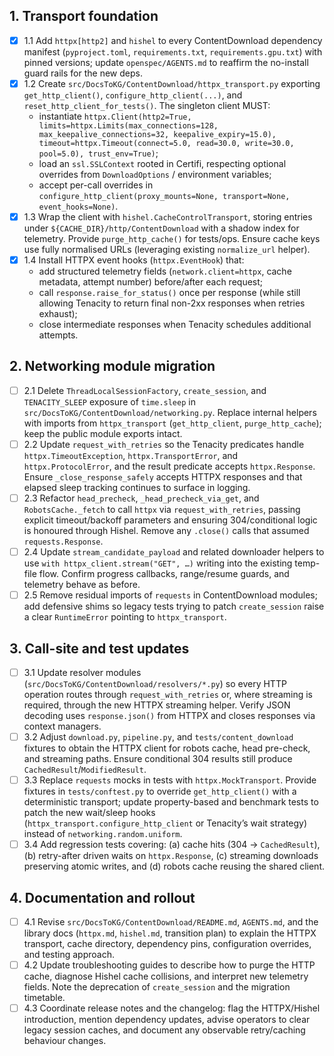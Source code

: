 ## 1. Transport foundation
- [x] 1.1 Add `httpx[http2]` and `hishel` to every ContentDownload dependency manifest (`pyproject.toml`, `requirements.txt`, `requirements.gpu.txt`) with pinned versions; update `openspec/AGENTS.md` to reaffirm the no-install guard rails for the new deps.
- [x] 1.2 Create `src/DocsToKG/ContentDownload/httpx_transport.py` exporting `get_http_client()`, `configure_http_client(...)`, and `reset_http_client_for_tests()`. The singleton client MUST:
  - instantiate `httpx.Client(http2=True, limits=httpx.Limits(max_connections=128, max_keepalive_connections=32, keepalive_expiry=15.0), timeout=httpx.Timeout(connect=5.0, read=30.0, write=30.0, pool=5.0), trust_env=True)`;
  - load an `ssl.SSLContext` rooted in Certifi, respecting optional overrides from `DownloadOptions` / environment variables;
  - accept per-call overrides in `configure_http_client(proxy_mounts=None, transport=None, event_hooks=None)`.
- [x] 1.3 Wrap the client with `hishel.CacheControlTransport`, storing entries under `${CACHE_DIR}/http/ContentDownload` with a shadow index for telemetry. Provide `purge_http_cache()` for tests/ops. Ensure cache keys use fully normalised URLs (leveraging existing `normalize_url` helper).
- [x] 1.4 Install HTTPX event hooks (`httpx.EventHook`) that:
  - add structured telemetry fields (`network.client=httpx`, cache metadata, attempt number) before/after each request;
  - call `response.raise_for_status()` once per response (while still allowing Tenacity to return final non-2xx responses when retries exhaust);
  - close intermediate responses when Tenacity schedules additional attempts.

## 2. Networking module migration
- [ ] 2.1 Delete `ThreadLocalSessionFactory`, `create_session`, and `TENACITY_SLEEP` exposure of `time.sleep` in `src/DocsToKG/ContentDownload/networking.py`. Replace internal helpers with imports from `httpx_transport` (`get_http_client`, `purge_http_cache`); keep the public module exports intact.
- [ ] 2.2 Update `request_with_retries` so the Tenacity predicates handle `httpx.TimeoutException`, `httpx.TransportError`, and `httpx.ProtocolError`, and the result predicate accepts `httpx.Response`. Ensure `_close_response_safely` accepts HTTPX responses and that elapsed sleep tracking continues to surface in logging.
- [ ] 2.3 Refactor `head_precheck`, `_head_precheck_via_get`, and `RobotsCache._fetch` to call `httpx` via `request_with_retries`, passing explicit timeout/backoff parameters and ensuring 304/conditional logic is honoured through Hishel. Remove any `.close()` calls that assumed `requests.Response`.
- [ ] 2.4 Update `stream_candidate_payload` and related downloader helpers to use `with httpx_client.stream("GET", …)` writing into the existing temp-file flow. Confirm progress callbacks, range/resume guards, and telemetry behave as before.
- [ ] 2.5 Remove residual imports of `requests` in ContentDownload modules; add defensive shims so legacy tests trying to patch `create_session` raise a clear `RuntimeError` pointing to `httpx_transport`.

## 3. Call-site and test updates
- [ ] 3.1 Update resolver modules (`src/DocsToKG/ContentDownload/resolvers/*.py`) so every HTTP operation routes through `request_with_retries` or, where streaming is required, through the new HTTPX streaming helper. Verify JSON decoding uses `response.json()` from HTTPX and closes responses via context managers.
- [ ] 3.2 Adjust `download.py`, `pipeline.py`, and `tests/content_download` fixtures to obtain the HTTPX client for robots cache, head pre-check, and streaming paths. Ensure conditional 304 results still produce `CachedResult`/`ModifiedResult`.
- [ ] 3.3 Replace `requests` mocks in tests with `httpx.MockTransport`. Provide fixtures in `tests/conftest.py` to override `get_http_client()` with a deterministic transport; update property-based and benchmark tests to patch the new wait/sleep hooks (`httpx_transport.configure_http_client` or Tenacity’s wait strategy) instead of `networking.random.uniform`.
- [ ] 3.4 Add regression tests covering: (a) cache hits (304 → `CachedResult`), (b) retry-after driven waits on `httpx.Response`, (c) streaming downloads preserving atomic writes, and (d) robots cache reusing the shared client.

## 4. Documentation and rollout
- [ ] 4.1 Revise `src/DocsToKG/ContentDownload/README.md`, `AGENTS.md`, and the library docs (`httpx.md`, `hishel.md`, transition plan) to explain the HTTPX transport, cache directory, dependency pins, configuration overrides, and testing approach.
- [ ] 4.2 Update troubleshooting guides to describe how to purge the HTTP cache, diagnose Hishel cache collisions, and interpret new telemetry fields. Note the deprecation of `create_session` and the migration timetable.
- [ ] 4.3 Coordinate release notes and the changelog: flag the HTTPX/Hishel introduction, mention dependency updates, advise operators to clear legacy session caches, and document any observable retry/caching behaviour changes.
